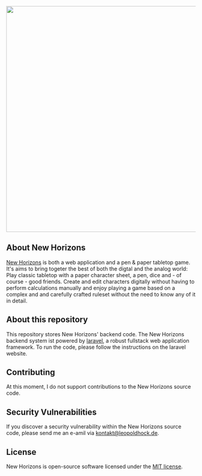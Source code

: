<p align="center"><a href="https://new-horizons-game.com" target="_blank"><img src="https://new-horizons-game.com/assets/logo/banner-teal-dark.png" width="600px"></a></p>

## About New Horizons
<a href=https://www.new-horizons-game.com>New Horizons</a> is both a web application and a pen & paper tabletop game. It's aims to bring togeter the best of both the digtal and the analog world: Play classic tabletop with a paper character sheet, a pen, dice and - of course - good friends. Create and edit characters digitally without having to perform calculations manually and enjoy playing a game based on a complex and and carefully crafted ruleset without the need to know any of it in detail.

## About this repository
This repository stores New Horizons' backend code. The New Horizons backend system ist powered by <a href="https://www.laravel.com">laravel</a>, a robust fullstack web application framework. To run the code, please follow the instructions on the laravel website.

## Contributing

At this moment, I do not support contributions to the New Horizons source code.

## Security Vulnerabilities

If you discover a security vulnerability within the New Horizons source code, please send me an e-amil via <a href="mailto:kontakt@leopoldhock.de">kontakt@leopoldhock.de</a>.

## License

New Horizons is open-source software licensed under the [MIT license](https://opensource.org/licenses/MIT).

